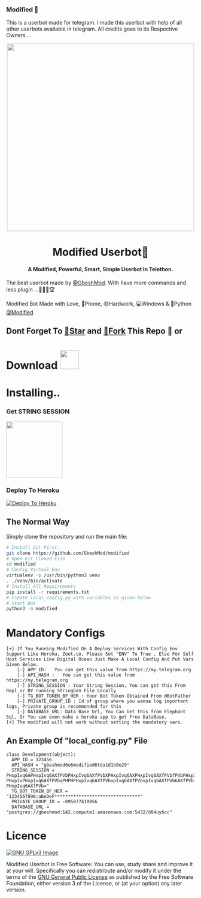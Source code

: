

### Modified 🤖
This is a userbot made for telegram. I made this userbot with help of all other userbots available in telegram. All credits goes to its Respective Owners....

<p align="center"><a href="https://t.me/Gbesh_bot"><img src="https://telegra.ph/file/66b907a1ccd4ca09f6177.jpg" width="500"></a></p> 
<h1 align="center"><b>Modified Userbot🤖 </b></h1>
<h4 align="center">A Modified, Powerful, Smart, Simple Userbot In Telethon.</h4>

The best userbot made by  [@GbeshMod](https://t.me/Gbesh_bot). With have more commands and less plugin ...🎉🎊✨🏆

Modified  Bot Made with Love, 📱Phone, 😓Hardwork, 💻Windows & 🐍Python [@Modified](https://t.me/Modi) 



## Dont Forget To [🌟Star](https://github.com/GbeshMod/modified/fork) and [🍴Fork](https://github.com/GbeshMod/modified/fork) This Repo 📂 or 
# Download <a href="https://github.com/GbeshMod/modified/archive/main.zip"><img src="https://cdn.dribbble.com/users/151595/screenshots/3517495/icon_downloading.gif" width="50"></a>

# Installing..
### Get STRING SESSION 
<p align="left"><a href="https://repl.it/@gbeshmod/modified#main.py"><img src="https://repl.it/badge/github/GbeshMod/modified" width="150"></a></p> 

### Deploy To Heroku 
[![Deploy To Heroku](https://www.herokucdn.com/deploy/button.svg)](https://heroku.com/deploy?template=https://github.com/GbeshMod/modified)


## The Normal Way

Simply clone the repository and run the main file:
```sh
# Install Git First.
git clone https://github.com/GbeshMod/modified
# Open Git Cloned File
cd modified
# Config Virtual Env
virtualenv -p /usr/bin/python3 venv
. ./venv/bin/activate
# Install All Requirements 
pip install -r requirements.txt
# Create local_config.py with variables as given below
# Start Bot 
python3 -m modified
```



# Mandatory Configs
```
[+] If You Running Modified On A Deploy Services With Config Env Support Like Heroku, Zeet.co, Please Set "ENV" To True , Else For Self Host Services Like Digital Ocean Just Make A Local Config And Put Vars Given Below.
    [-] APP_ID:   You can get this value from https://my.telegram.org
    [-] API_HASH :   You can get this value from https://my.telegram.org
    [-] STRING_SESSION : Your String Session, You can get this From Repl or BY running StringGen File Locally
    [-] TG_BOT_TOKEN_BF_HER : Your Bot Token Obtained From @BotFather 
    [-] PRIVATE_GROUP_ID : Id of group where you wanna log important logs, Private group is recommended for this
    [-] DATABASE_URL: Data Base Url, You Can Get this from Elephant Sql, Or You can even make a heroku app to get Free DataBase. 
[+] The modified will not work without setting the mandatory vars.
```


## An Example Of "local_config.py" File
```
class Development(object):
  APP_ID = 123456
  API_HASH = "gbeshmod6e6modified6tda1d1b8e29"
  STRING_SESSION = PHxpIvq6APHxpIvq6AXfPVbPHxpIvq6AXfPVbXPHxpIvq6AXPHxpIvq6AXfPVbfPVbPHxpIvq6AXfPVbPHPHxpIvq6AXfPVbxpIvq6AXfPHxpIvq6AXfPVbPHxpIvq6AXfPVbPPHxpIvq6AXfPVbVPHxpIvq6AXfPVbbPHxpIvq6AXfPVbfPVbA-PHxpIvPHxpIvq6AXfPVbqPHPHPHxpIvq6AXfPVbxpIvq6AXfPVbxpIvq6AXfPVb6AXfPVb-PHxpIvq6AXfPVb="
  TG_BOT_TOKEN_BF_HER = "1234567890:aBeDeF********************************"
  PRIVATE_GROUP_ID = -095877410856
  DATABASE_URL = "postgres://gbeshmod:142.compute1.amazonaws.com:5432/d84uy6cc"
```

# Licence
[![GNU GPLv3 Image](https://www.gnu.org/graphics/gplv3-127x51.png)](http://www.gnu.org/licenses/gpl-3.0.en.html)  

Modified Userbot is Free Software: You can use, study share and improve it at your
will. Specifically you can redistribute and/or modify it under the terms of the
[GNU General Public License](https://www.gnu.org/licenses/gpl.html) as
published by the Free Software Foundation, either version 3 of the License, or
(at your option) any later version. 
